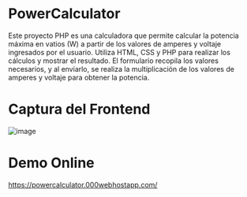 # PowerCalculator
Este proyecto PHP es una calculadora que permite calcular la potencia máxima en vatios (W) a partir de los valores de amperes y voltaje ingresados por el usuario. Utiliza HTML, CSS y PHP para realizar los cálculos y mostrar el resultado. El formulario recopila los valores necesarios, y al enviarlo, se realiza la multiplicación de los valores de amperes y voltaje para obtener la potencia.

# Captura del Frontend
![image](https://github.com/ignaciodlopez/PowerCalculator/assets/75576067/5b3ee2cd-a057-46c8-89fb-2cf8990429a9)

# Demo Online
https://powercalculator.000webhostapp.com/
